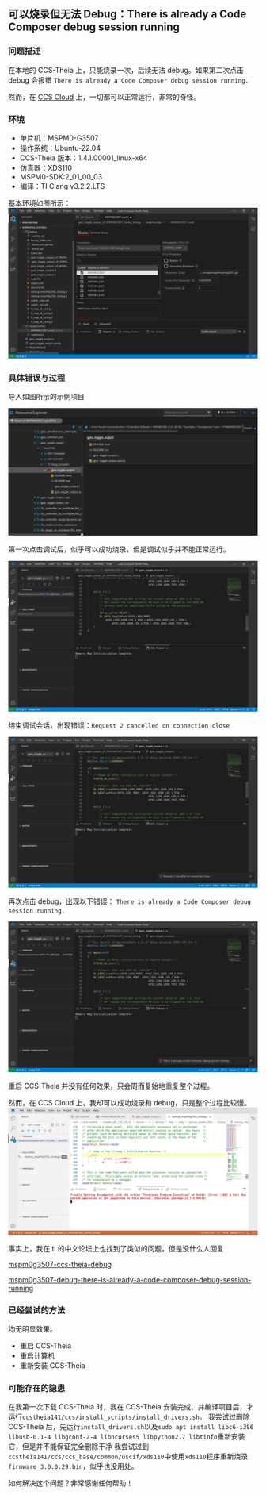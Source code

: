 ## 可以烧录但无法 Debug：There is already a Code Composer debug session running

### 问题描述

在本地的 CCS-Theia 上，只能烧录一次，后续无法 debug。如果第二次点击 debug 会报错 `There is already a Code Composer debug session running.`

然而，在 [CCS Cloud](https://dev.ti.com/ide) 上，一切都可以正常运行，非常的奇怪。

### 环境

- 单片机：MSPM0-G3507
- 操作系统：Ubuntu-22.04
- CCS-Theia 版本：1.4.1.00001_linux-x64
- 仿真器：XDS110
- MSPM0-SDK:2_01_00_03
- 编译：TI Clang v3.2.2.LTS

基本环境如图所示：
![env](./img/env.png)

### 具体错误与过程

导入如图所示的示例项目

![project](./img/project.png)

第一次点击调试后，似乎可以成功烧录，但是调试似乎并不能正常运行。

![problem0](./img/problem0.png)

结束调试会话，出现错误：`Request 2 cancelled on connection close`

![problem1](./img/problem1.png)

再次点击 debug，出现以下错误：
`There is already a Code Composer debug session running.`

![problem2](./img/problem2.png)

重启 CCS-Theia 并没有任何效果，只会周而复始地重复整个过程。

然而，在 CCS Cloud 上，我却可以成功烧录和 debug，只是整个过程比较慢。
![CCS-Cloud](./img/CCS-Cloud.png)

事实上，我在 ti 的中文论坛上也找到了类似的问题，但是没什么人回复

[mspm0g3507-ccs-theia-debug](https://e2echina.ti.com/support/microcontrollers/other/f/other-microcontrollers-forum/859832/mspm0g3507-ccs-theia-debug?tisearch=e2e-sitesearch&keymatch=debug#)

[mspm0g3507-debug-there-is-already-a-code-composer-debug-session-running](https://e2echina.ti.com/support/microcontrollers/other/f/other-microcontrollers-forum/860922/mspm0g3507-debug-there-is-already-a-code-composer-debug-session-running?tisearch=e2e-sitesearch&keymatch=debug#)

### 已经尝试的方法

均无明显效果。

- 重启 CCS-Theia
- 重启计算机
- 重新安装 CCS-Theia

### 可能存在的隐患

在我第一次下载 CCS-Theia 时，我在 CCS-Theia 安装完成、并编译项目后，才运行`ccstheia141/ccs/install_scripts/install_drivers.sh`。
我尝试过删除 CCS-Theia 后，先运行`install_drivers.sh`以及`sudo apt install libc6-i386 libusb-0.1-4 libgconf-2-4 libncurses5 libpython2.7 libtinfo`重新安装它，但是并不能保证完全删除干净
我尝试过到`ccstheia141/ccs/ccs_base/common/uscif/xds110`中使用`xds110`程序重新烧录`firmware_3.0.0.29.bin`，似乎也没用处。

如何解决这个问题？非常感谢任何帮助！
